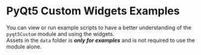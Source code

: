 # PyQt5 Custom Widgets Examples
You can view or run example scripts to have a better understanding of the `pyqt5Custom` module and using the widgets. \
Assets in the `data` folder is _**only for examples**_ and is not required to use the module alone.
